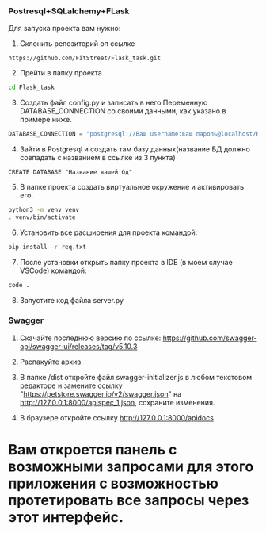 ### Postresql+SQLalchemy+FLask

Для запуска проекта вам нужно:

1. Склонить репозиторий оп ссылке 
```
https://github.com/FitStreet/Flask_task.git
```
2. Прейти в папку проекта
```bash
cd Flask_task
```
3. Создать файл config.py и записать в него Переменную DATABASE_CONNECTION со своими данными, как указано в примере ниже.
```python
DATABASE_CONNECTION = "postgresql://Ваш username:ваш пароль@localhost/Название вашей базы данных"
```
4. Зайти в Postgresql и создать там базу данных(название БД должно совпадать с названием в ссылке из 3 пункта)
```postgresql
CREATE DATABASE "Название вашей бд"
```
5. В папке проекта создать виртуальное окружение и активировать его.
```bash
python3 -m venv venv
. venv/bin/activate
```
6. Установить все расширения для проекта командой:
```bash
pip install -r req.txt
```
7. После установки открыть папку проекта в IDE (в моем случае VSCode) командой:
```bash
code .
```
8. Запустите код файла server.py

### Swagger

1. Скачайте последнюю версию по ссылке:
https://github.com/swagger-api/swagger-ui/releases/tag/v5.10.3

2. Распакуйте архив.
3. В папке /dist откройте файл swagger-initializer.js в любом текстовом редакторе и замените ссылку "https://petstore.swagger.io/v2/swagger.json" на 
http://127.0.0.1:8000/apispec_1.json, сохраните изменения.
4. В браузере откройте ссылку http://127.0.0.1:8000/apidocs 

# Вам откроется панель с возможными запросами для этого приложения с возможностью протетировать все запросы через этот интерфейс.
